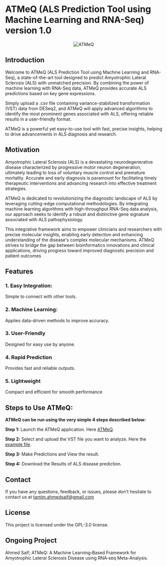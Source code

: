 # ATMeQ (ALS Prediction Tool using Machine Learning and RNA-Seq) version 1.0
<p align="center">
<img src="https://github.com/user-attachments/assets/40e3bb93-0e9d-4755-8cc4-8977797ede6b" alt="ATMeQ" />
</p>

## Introduction
Welcome to ATMeQ (ALS Prediction Tool using Machine Learning and RNA-Seq), a state-of-the-art tool designed to predict Amyotrophic Lateral Sclerosis (ALS) with unmatched precision. By combining the power of machine learning with RNA-Seq data, ATMeQ provides accurate ALS predictions based on key gene expressions.

Simply upload a .csv file containing variance-stabilized transformation (VST) data from DESeq2, and ATMeQ will apply advanced algorithms to identify the most prominent genes associated with ALS, offering reliable results in a user-friendly format. 

ATMeQ is a powerful yet easy-to-use tool with fast, precise insights, helping to drive advancements in ALS diagnosis and research.


## Motivation
Amyotrophic Lateral Sclerosis (ALS) is a devastating neurodegenerative disease characterized by progressive motor neuron degeneration, ultimately leading to loss of voluntary muscle control and premature mortality. Accurate and early diagnosis is paramount for facilitating timely therapeutic interventions and advancing research into effective treatment strategies.

ATMeQ is dedicated to revolutionizing the diagnostic landscape of ALS by leveraging cutting-edge computational methodologies. By integrating machine learning algorithms with high-throughput RNA-Seq data analysis, our approach seeks to identify a robust and distinctive gene signature associated with ALS pathophysiology.

This integrative framework aims to empower clinicians and researchers with precise molecular insights, enabling early detection and enhancing understanding of the disease's complex molecular mechanisms. ATMeQ strives to bridge the gap between bioinformatics innovations and clinical applications, driving progress toward improved diagnostic precision and patient outcomes 

## Features
### 1. Easy Integration: 
Simple to connect with other tools.
### 2. Machine Learning:
Applies data-driven methods to improve accuracy.
### 3. User-Friendly
Designed for easy use by anyone.
### 4. Rapid Prediction 
Provides fast and reliable outputs.
### 5. Lightweight
Compact and efficient for smooth performance


## Steps to Use ATMeQ:

**ATMeQ can be run using the very simple 4 steps described below:**

**Step 1:** Launch the ATMeQ application. Here [ATMeQ](https://colab.research.google.com/github/saiflab/ATMeQ/blob/main/ATMeQ.ipynb).


**Step 2:** Select and upload the VST file you want to analyze. Here the [example file](https://github.com/saiflab/ATMeQ/blob/main/VST%20File%20(example).csv).


**Step 3:** Make Predictions and View the result. 


**Step 4:** Download the Results of ALS disease prediction. 


## Contact

If you have any questions, feedback, or issues, please don't hesitate to contact us at tamim.ahmedsaif@gmail.com

## License

This project is licensed under the GPL-3.0 license.

## Ongoing Project

Ahmed Saif;  ATMeQ: A Machine Learning‑Based Framework for Amyotrophic Lateral Sclerosis Disease using RNA‑seq Meta-Analysis. 
